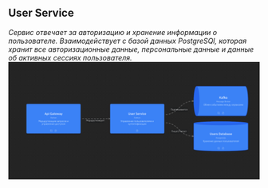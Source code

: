 ## User Service
_Сервис отвечает за авторизацию и хранение информации о пользователе. Взаимодействует с базой данных PostgreSQl, которая хранит все авторизационные данные, персональные данные и данные об активных сессиях пользователя._
![](../../doc/images/container_images/user_service.png)
